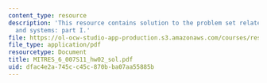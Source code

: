 ```yaml
---
content_type: resource
description: 'This resource contains solution to the problem set related to signals
  and systems: part I.'
file: https://ol-ocw-studio-app-production.s3.amazonaws.com/courses/res-6-007-signals-and-systems-spring-2011/dfac4e2a745cc45c870bba07aa55885b_MITRES_6_007S11_hw02_sol.pdf
file_type: application/pdf
resourcetype: Document
title: MITRES_6_007S11_hw02_sol.pdf
uid: dfac4e2a-745c-c45c-870b-ba07aa55885b
---
```

